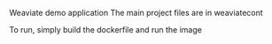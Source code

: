 Weaviate demo application
The main project files are in weaviatecont

To run, simply build the dockerfile and run the image
